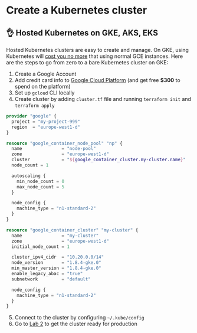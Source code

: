 # Create a Kubernetes cluster

## 👌 Hosted Kubernetes on GKE, AKS, EKS

Hosted Kubernetes clusters are easy to create and manage. On GKE, using Kubernetes will [cost you no more](https://cloud.google.com/kubernetes-engine/pricing) that using normal GCE instances. Here are the steps to go from zero to a bare Kubernetes cluster on GKE:

1. Create a Google Account
2. Add credit card info to [Google Cloud Platform](/) (and get free **$300** to spend on the platform)
3. Set up `gcloud` CLI locally
4. Create cluster by adding `cluster.tf` file and running `terraform init` and `terraform apply`

```tf
provider "google" {
  project = "my-project-999"
  region  = "europe-west1-d"
}

resource "google_container_node_pool" "np" {
  name               = "node-pool"
  zone               = "europe-west1-d"
  cluster            = "${google_container_cluster.my-cluster.name}"
  node_count = 1

  autoscaling {
    min_node_count = 0
    max_node_count = 5
  }

  node_config {
    machine_type = "n1-standard-2"
  }
}

resource "google_container_cluster" "my-cluster" {
  name               = "my-cluster"
  zone               = "europe-west1-d"
  initial_node_count = 1

  cluster_ipv4_cidr  = "10.20.0.0/14"
  node_version       = "1.8.4-gke.0"
  min_master_version = "1.8.4-gke.0"
  enable_legacy_abac = "true"
  subnetwork         = "default"

  node_config {
    machine_type = "n1-standard-2"
  }
}
```

5. Connect to the cluster by configuring `~/.kube/config`
6. Go to [Lab 2](/labs/lab2/overview.md) to get the cluster ready for production
